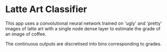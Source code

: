 # Latte Art Classifier
This app uses a convolutional neural network trained on 'ugly' and 'pretty' images of latte art with a single node dense layer to estimate the grade of an image of coffee.

The continuous outputs are discretised into bins corresponding to grades.